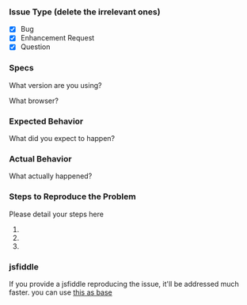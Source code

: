 ### Issue Type (delete the irrelevant ones) 

- [x] Bug
- [x] Enhancement Request
- [x] Question

### Specs
What version are you using?

What browser?

### Expected Behavior
What did you expect to happen?

### Actual Behavior
What actually happened?

### Steps to Reproduce the Problem
Please detail your steps here

1.
1.
1.

### jsfiddle
If you provide a jsfiddle reproducing the issue, it'll be addressed much faster.
you can use [this as base](https://jsfiddle.net/aks9800/57a2a4ce/)

